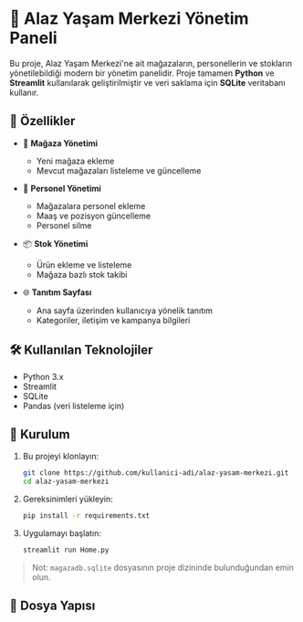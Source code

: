 # 🏬 Alaz Yaşam Merkezi Yönetim Paneli

Bu proje, Alaz Yaşam Merkezi'ne ait mağazaların, personellerin ve stokların yönetilebildiği modern bir yönetim panelidir. Proje tamamen **Python** ve **Streamlit** kullanılarak geliştirilmiştir ve veri saklama için **SQLite** veritabanı kullanır.

## 📌 Özellikler

- 🏪 **Mağaza Yönetimi**  
  - Yeni mağaza ekleme  
  - Mevcut mağazaları listeleme ve güncelleme  

- 👤 **Personel Yönetimi**  
  - Mağazalara personel ekleme  
  - Maaş ve pozisyon güncelleme  
  - Personel silme  

- 📦 **Stok Yönetimi**  
  - Ürün ekleme ve listeleme  
  - Mağaza bazlı stok takibi  

- 🌐 **Tanıtım Sayfası**  
  - Ana sayfa üzerinden kullanıcıya yönelik tanıtım  
  - Kategoriler, iletişim ve kampanya bilgileri  

## 🛠️ Kullanılan Teknolojiler

- Python 3.x  
- Streamlit  
- SQLite  
- Pandas (veri listeleme için)

## 🔧 Kurulum

1. Bu projeyi klonlayın:
    ```bash
    git clone https://github.com/kullanici-adi/alaz-yasam-merkezi.git
    cd alaz-yasam-merkezi
    ```

2. Gereksinimleri yükleyin:
    ```bash
    pip install -r requirements.txt
    ```

3. Uygulamayı başlatın:
    ```bash
    streamlit run Home.py
    ```

> Not: `magazadb.sqlite` dosyasının proje dizininde bulunduğundan emin olun.

## 📂 Dosya Yapısı

